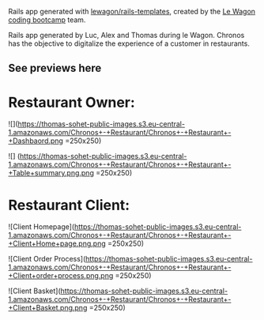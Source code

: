 Rails app generated with [lewagon/rails-templates](https://github.com/lewagon/rails-templates), created by the [Le Wagon coding bootcamp](https://www.lewagon.com) team.

Rails app generated by Luc, Alex and Thomas during le Wagon. Chronos has the objective to digitalize the experience of a customer in restaurants. 


## See previews here

# Restaurant Owner:

![](https://thomas-sohet-public-images.s3.eu-central-1.amazonaws.com/Chronos+-+Restaurant/Chronos+-+Restaurant+-+Dashbaord.png =250x250)

![] (https://thomas-sohet-public-images.s3.eu-central-1.amazonaws.com/Chronos+-+Restaurant/Chronos+-+Restaurant+-+Table+summary.png.png =250x250)

# Restaurant Client:

![Client Homepage](https://thomas-sohet-public-images.s3.eu-central-1.amazonaws.com/Chronos+-+Restaurant/Chronos+-+Restaurant+-+Client+Home+page.png.png =250x250)

![Client Order Process](https://thomas-sohet-public-images.s3.eu-central-1.amazonaws.com/Chronos+-+Restaurant/Chronos+-+Restaurant+-+Client+order+process.png.png =250x250)

![Client Basket](https://thomas-sohet-public-images.s3.eu-central-1.amazonaws.com/Chronos+-+Restaurant/Chronos+-+Restaurant+-+Client+Basket.png.png =250x250)
